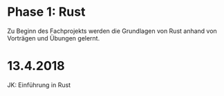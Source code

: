 # Phase 1: Rust

Zu Beginn des Fachprojekts werden die Grundlagen von Rust anhand von Vorträgen und Übungen gelernt.

# 13.4.2018
JK: Einführung in Rust